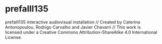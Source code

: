 prefalll135
===========

prefalll135 interactive audiovisual installation //
Created by Caterina Antonopoulou, Rodrigo Carvalho and Javier Chavarri //
This work is licensed under a Creative Commons Attribution-ShareAlike 4.0 International License.

